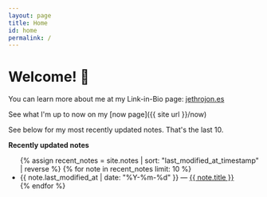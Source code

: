 ```yaml
---
layout: page
title: Home
id: home
permalink: /
---
```


# Welcome! 🌱



You can learn more about me at my Link-in-Bio page: [jethrojon.es](https://jethrojon.es)

See what I'm up to now on my [now page]({{ site url }}/now)

See below for my most recently updated notes. That's the last 10. 

<strong>Recently updated notes</strong>

<ul>
  {% assign recent_notes = site.notes | sort: "last_modified_at_timestamp" | reverse %}
  {% for note in recent_notes limit: 10 %}
    <li>
      {{ note.last_modified_at | date: "%Y-%m-%d" }} — <a class="internal-link" href="{{ site.baseurl }}{{ note.url }}">{{ note.title }}</a>
    </li>
  {% endfor %}
</ul>

<style>
  .wrapper {
    max-width: 46em;
  }
</style>
